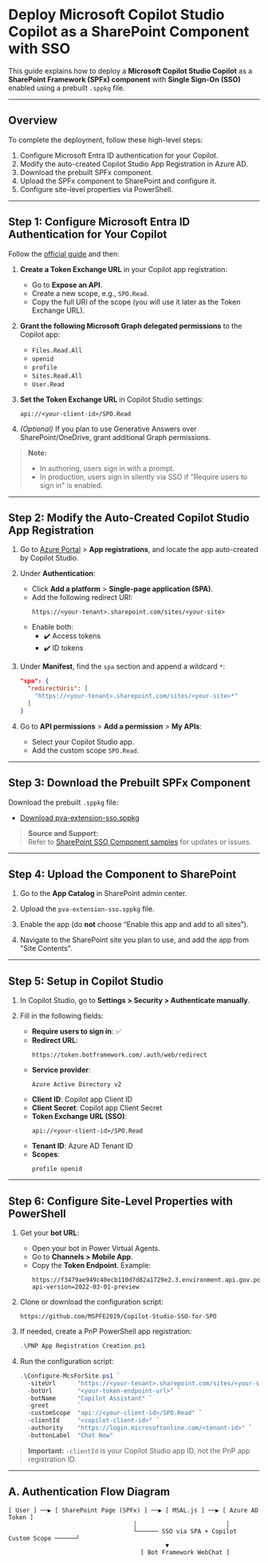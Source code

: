 # Deploy Microsoft Copilot Studio Copilot as a SharePoint Component with SSO

This guide explains how to deploy a **Microsoft Copilot Studio Copilot** as a **SharePoint Framework (SPFx) component** with **Single Sign-On (SSO)** enabled using a prebuilt `.sppkg` file.

---

## Overview

To complete the deployment, follow these high-level steps:

1. Configure Microsoft Entra ID authentication for your Copilot.  
2. Modify the auto-created Copilot Studio App Registration in Azure AD.  
3. Download the prebuilt SPFx component.  
4. Upload the SPFx component to SharePoint and configure it.  
5. Configure site-level properties via PowerShell.

---

## Step 1: Configure Microsoft Entra ID Authentication for Your Copilot

Follow the [official guide](https://learn.microsoft.com/en-us/power-virtual-agents/configure-user-authentication) and then:

1. **Create a Token Exchange URL** in your Copilot app registration:
    - Go to **Expose an API**.
    - Create a new scope, e.g., `SPO.Read`.
    - Copy the full URI of the scope (you will use it later as the Token Exchange URL).

2. **Grant the following Microsoft Graph delegated permissions** to the Copilot app:
    - `Files.Read.All`
    - `openid`
    - `profile`
    - `Sites.Read.All`
    - `User.Read`

3. **Set the Token Exchange URL** in Copilot Studio settings:
    ```text
    api://<your-client-id>/SPO.Read
    ```

4. *(Optional)* If you plan to use Generative Answers over SharePoint/OneDrive, grant additional Graph permissions.

> **Note:**  
> - In authoring, users sign in with a prompt.  
> - In production, users sign in silently via SSO if "Require users to sign in" is enabled.

---

## Step 2: Modify the Auto-Created Copilot Studio App Registration

1. Go to [Azure Portal](https://portal.azure.com) > **App registrations**, and locate the app auto-created by Copilot Studio.

2. Under **Authentication**:
    - Click **Add a platform** > **Single-page application (SPA)**.
    - Add the following redirect URI:
      ```
      https://<your-tenant>.sharepoint.com/sites/<your-site>
      ```
    - Enable both:
        - ✔️ Access tokens
        - ✔️ ID tokens

3. Under **Manifest**, find the `spa` section and append a wildcard `*`:
    ```json
    "spa": {
      "redirectUris": [
        "https://<your-tenant>.sharepoint.com/sites/<your-site>*"
      ]
    }
    ```

4. Go to **API permissions** > **Add a permission** > **My APIs**:
    - Select your Copilot Studio app.
    - Add the custom scope `SPO.Read`.

---

## Step 3: Download the Prebuilt SPFx Component

Download the prebuilt `.sppkg` file:

- [Download pva-extension-sso.sppkg](https://github.com/microsoft/CopilotStudioSamples/blob/main/SSOSamples/SharePointSSOComponent/sharepoint/solution/pva-extension-sso.sppkg)

> **Source and Support:**  
> Refer to [SharePoint SSO Component samples](https://github.com/microsoft/CopilotStudioSamples/tree/main/SSOSamples/SharePointSSOComponent) for updates or issues.

---

## Step 4: Upload the Component to SharePoint

1. Go to the **App Catalog** in SharePoint admin center.

2. Upload the `pva-extension-sso.sppkg` file.

3. Enable the app (do **not** choose “Enable this app and add to all sites”).

4. Navigate to the SharePoint site you plan to use, and add the app from "Site Contents".

---

## Step 5: Setup in Copilot Studio

1. In Copilot Studio, go to **Settings > Security > Authenticate manually**.

2. Fill in the following fields:
    - **Require users to sign in**: ✅
    - **Redirect URL**:
      ```
      https://token.botframework.com/.auth/web/redirect
      ```
    - **Service provider**:  
      ```
      Azure Active Directory v2
      ```
    - **Client ID**: Copilot app Client ID  
    - **Client Secret**: Copilot app Client Secret  
    - **Token Exchange URL (SSO)**:
      ```
      api://<your-client-id>/SPO.Read
      ```
    - **Tenant ID**: Azure AD Tenant ID  
    - **Scopes**:
      ```
      profile openid
      ```

---

## Step 6: Configure Site-Level Properties with PowerShell

1. Get your **bot URL**:
    - Open your bot in Power Virtual Agents.
    - Go to **Channels > Mobile App**.
    - Copy the **Token Endpoint**.
      Example:
      ```text
      https://f3479ae949c40ecb110d7d82a1729e2.3.environment.api.gov.powerplatform.microsoft.us/powervirtualagents/botsbyschema/cr48c_powerPlatformLicensingBot/directline/token?api-version=2022-03-01-preview
      ```

2. Clone or download the configuration script:
    ```
    https://github.com/MSPFE2019/Copilot-Studio-SSO-for-SPO
    ```

3. If needed, create a PnP PowerShell app registration:
    ```powershell
    .\PNP App Registration Creation.ps1
    ```

4. Run the configuration script:
    ```powershell
    .\Configure-McsForSite.ps1 `
      -siteUrl      "https://<your-tenant>.sharepoint.com/sites/<your-site>" `
      -botUrl       "<your-token-endpoint-url>" `
      -botName      "Copilot Assistant" `
      -greet        `
      -customScope  "api://<your-client-id>/SPO.Read" `
      -clientId     "<copilot-client-id>" `
      -authority    "https://login.microsoftonline.com/<tenant-id>" `
      -buttonLabel  "Chat Now"
    ```

> **Important:** `-clientId` is your Copilot Studio app ID, not the PnP app registration ID.

---

## A. Authentication Flow Diagram

```text
[ User ] ──▶ [ SharePoint Page (SPFx) ] ──▶ [ MSAL.js ] ──▶ [ Azure AD Token ]
                                   │                         │
                                   └────── SSO via SPA + Copilot Custom Scope ──────┘
                                            ▼
                                     [ Bot Framework WebChat ]
